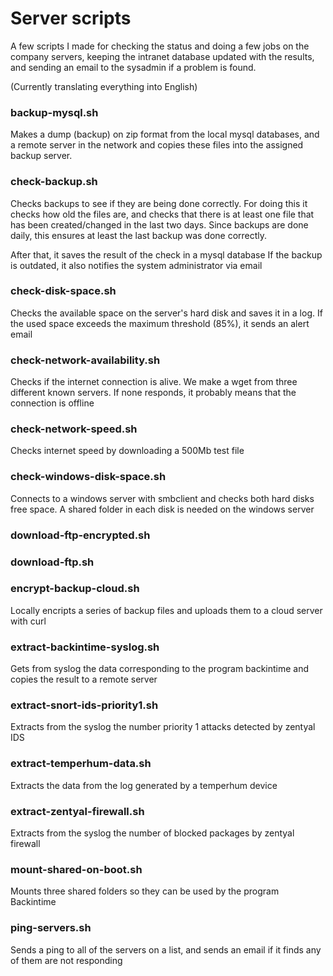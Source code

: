 # Server scripts
A few scripts I made for checking the status and doing a few jobs on the company servers, keeping the intranet database updated with the results, and sending an email to the sysadmin if a problem is found.

(Currently translating everything into English)

### backup-mysql.sh
Makes a dump (backup) on zip format from  the local mysql databases, and a remote server in the network and copies these files into the assigned backup server.

### check-backup.sh
Checks backups to see if they are being done correctly. For doing this it checks how old the files are, and checks that there is at least one file that has been created/changed in the last two days. Since backups are done daily, this ensures at least the last backup was done correctly.

After that, it saves the result of the check in a mysql database If the backup is outdated, it also notifies the system administrator via email

### check-disk-space.sh
Checks the available space on the server's hard disk and saves it in a log. If the used space exceeds the maximum threshold (85%), it sends an alert email

### check-network-availability.sh
Checks if the internet connection is alive. We make a wget from three different known servers. If none responds, it probably means that the connection is offline

### check-network-speed.sh
Checks internet speed by downloading a 500Mb test file

### check-windows-disk-space.sh
Connects to a windows server with smbclient and checks both hard disks free space. A shared folder in each disk is needed on the windows server

### download-ftp-encrypted.sh

### download-ftp.sh

### encrypt-backup-cloud.sh
Locally encripts a series of backup files and uploads them to a cloud server with curl

### extract-backintime-syslog.sh
Gets from syslog the data corresponding to the program backintime and copies the result to a remote server

### extract-snort-ids-priority1.sh
Extracts from the syslog the number priority 1 attacks detected by zentyal IDS

### extract-temperhum-data.sh
Extracts the data from the log generated by a temperhum device

### extract-zentyal-firewall.sh
Extracts from the syslog the number of blocked packages by zentyal firewall

### mount-shared-on-boot.sh
Mounts three shared folders so they can be used by the program Backintime

### ping-servers.sh
Sends a ping to all of the servers on a list, and sends an email if it finds any of them are not responding